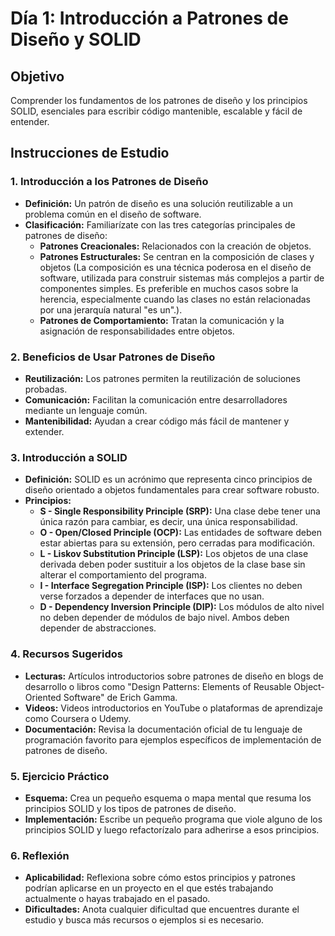# Día 1: Introducción a Patrones de Diseño y SOLID

## Objetivo
Comprender los fundamentos de los patrones de diseño y los principios SOLID, esenciales para escribir código mantenible, escalable y fácil de entender.

## Instrucciones de Estudio

### 1. Introducción a los Patrones de Diseño
- **Definición:** Un patrón de diseño es una solución reutilizable a un problema común en el diseño de software.
- **Clasificación:** Familiarízate con las tres categorías principales de patrones de diseño:
  - **Patrones Creacionales:** Relacionados con la creación de objetos.
  - **Patrones Estructurales:** Se centran en la composición de clases y objetos (La composición es una técnica poderosa en el diseño de software, utilizada para construir sistemas más complejos a partir de componentes simples. Es preferible en muchos casos sobre la herencia, especialmente cuando las clases no están relacionadas por una jerarquía natural "es un".).
  - **Patrones de Comportamiento:** Tratan la comunicación y la asignación de responsabilidades entre objetos.

### 2. Beneficios de Usar Patrones de Diseño
- **Reutilización:** Los patrones permiten la reutilización de soluciones probadas.
- **Comunicación:** Facilitan la comunicación entre desarrolladores mediante un lenguaje común.
- **Mantenibilidad:** Ayudan a crear código más fácil de mantener y extender.

### 3. Introducción a SOLID
- **Definición:** SOLID es un acrónimo que representa cinco principios de diseño orientado a objetos fundamentales para crear software robusto.
- **Principios:**
  - **S - Single Responsibility Principle (SRP):** Una clase debe tener una única razón para cambiar, es decir, una única responsabilidad.
  - **O - Open/Closed Principle (OCP):** Las entidades de software deben estar abiertas para su extensión, pero cerradas para modificación.
  - **L - Liskov Substitution Principle (LSP):** Los objetos de una clase derivada deben poder sustituir a los objetos de la clase base sin alterar el comportamiento del programa.
  - **I - Interface Segregation Principle (ISP):** Los clientes no deben verse forzados a depender de interfaces que no usan.
  - **D - Dependency Inversion Principle (DIP):** Los módulos de alto nivel no deben depender de módulos de bajo nivel. Ambos deben depender de abstracciones.

### 4. Recursos Sugeridos
- **Lecturas:** Artículos introductorios sobre patrones de diseño en blogs de desarrollo o libros como "Design Patterns: Elements of Reusable Object-Oriented Software" de Erich Gamma.
- **Videos:** Videos introductorios en YouTube o plataformas de aprendizaje como Coursera o Udemy.
- **Documentación:** Revisa la documentación oficial de tu lenguaje de programación favorito para ejemplos específicos de implementación de patrones de diseño.

### 5. Ejercicio Práctico
- **Esquema:** Crea un pequeño esquema o mapa mental que resuma los principios SOLID y los tipos de patrones de diseño.
- **Implementación:** Escribe un pequeño programa que viole alguno de los principios SOLID y luego refactorízalo para adherirse a esos principios.

### 6. Reflexión
- **Aplicabilidad:** Reflexiona sobre cómo estos principios y patrones podrían aplicarse en un proyecto en el que estés trabajando actualmente o hayas trabajado en el pasado.
- **Dificultades:** Anota cualquier dificultad que encuentres durante el estudio y busca más recursos o ejemplos si es necesario.
